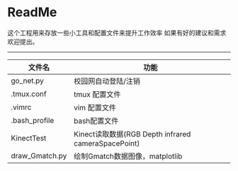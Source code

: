 # ReadMe

这个工程用来存放一些小工具和配置文件来提升工作效率
如果有好的建议和需求欢迎提出。

---

| 文件名    | 功能                |
|-----------|---------------------|
| go_net.py | 校园网自动登陆/注销 |
| .tmux.conf| tmux 配置文件       |
| .vimrc    | vim  配置文件       |
| .bash_profile |  bash配置文件       |
| KinectTest |   Kinect读取数据(RGB Depth infrared cameraSpacePoint)   |
| draw_Gmatch.py| 绘制Gmatch数据图像，matplotlib|
